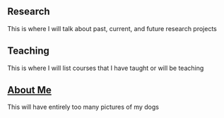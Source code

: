 ## Research

This is where I will talk about past, current, and future research projects

## Teaching

This is where I will list courses that I have taught or will be teaching

## [About Me](https://github.com/chasewiedemann/chasewiedemann.github.io/blob/main/aboutme.md)

This will have entirely too many pictures of my dogs



